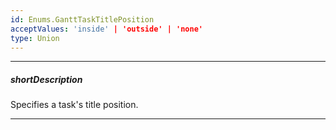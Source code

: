 ```yaml
---
id: Enums.GanttTaskTitlePosition
acceptValues: 'inside' | 'outside' | 'none'
type: Union
---
```

---
##### shortDescription
Specifies a task's title position.

---
<!--
dxGanttOptions.taskTitlePosition(api-reference/10 UI Components/dxGantt/1 Configuration/taskTitlePosition.md)(ui/gantt.d.ts)
-->
